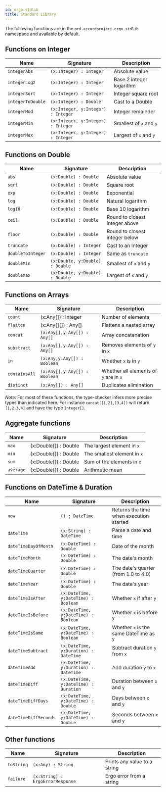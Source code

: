 ```yaml
---
id: ergo-stdlib
title: Standard Library
---
```


The following functions are in the `ord.accordproject.ergo.stdlib` namespace and available by default.

## Functions on Integer

| Name | Signature | Description |
|------|-----------|-------------|
| `integerAbs`  | `(x:Integer) : Integer` | Absolute value |
| `integerLog2`  | `(x:Integer) : Integer` | Base 2 integer logarithm |
| `integerSqrt`  | `(x:Integer) : Integer` | Integer square root |
| `integerToDouble`  | `(x:Integer) : Double` | Cast to a Double |
| `integerMod`  | `(x:Integer, y:Integer) : Integer` | Integer remainder |
| `integerMin`  | `(x:Integer, y:Integer) : Integer` | Smallest of `x` and `y`  |
| `integerMax`  | `(x:Integer, y:Integer) : Integer` | Largest of `x` and `y`  |

## Functions on Double

| Name | Signature | Description |
|------|-----------|-------------|
| `abs`  | `(x:Double) : Double` | Absolute value |
| `sqrt`  | `(x:Double) : Double` | Square root |
| `exp`  | `(x:Double) : Double` | Exponential |
| `log`  | `(x:Double) : Double` | Natural logarithm |
| `log10`  | `(x:Double) : Double` | Base 10 logarithm |
| `ceil`  | `(x:Double) : Double` | Round to closest integer above |
| `floor`  | `(x:Double) : Double` | Round to closest integer below |
| `truncate`  | `(x:Double) : Integer` | Cast to an Integer |
| `doubleToInteger`  | `(x:Double) : Integer` | Same as `truncate`  |
| `doubleMin`  | `(x:Double, y:Double) : Double` | Smallest of `x` and `y`  |
| `doubleMax`  | `(x:Double, y:Double) : Double` | Largest of `x` and `y`  |

## Functions on Arrays

| Name | Signature | Description |
|------|-----------|-------------|
| `count` | (x:Any[]) : Integer | Number of elements |
| `flatten` | (x:Any[][]) : Any[] | Flattens a nested array |
| `concat`  | `(x:Any[],y:Any[]) : Any[]` | Array concatenation |
| `substract`  | `(x:Any[],y:Any[]) : Any[]` | Removes elements of `y` in `x` |
| `in`  | `(x:Any,y:Any[]) : Boolean` | Whether `x` is in `y` |
| `containsAll`  | `(x:Any[],y:Any[]) : Boolean` | Whether all elements of `y` are in `x` |
| `distinct`  | `(x:Any[]) : Any[]` | Duplicates elimination |

*Note*: For most of these functions, the type-checker infers more precise types than indicated here. For instance `concat([1,2],[3,4])` will return `[1,2,3,4]` and have the type `Integer[]`.

## Aggregate functions

| Name | Signature | Description |
|------|-----------|-------------|
| `max` | (x:Double[]) : Double | The largest element in `x` |
| `min` | (x:Double[]) : Double | The smallest element in `x` |
| `sum` | (x:Double[]) : Double | Sum of the elements in `x` |
| `average` | (x:Double[]) : Double | Arithmetic mean |

## Functions on DateTime & Duration

| Name | Signature | Description |
|------|-----------|-------------|
| `now`  | `() : DateTime` | Returns the time when execution started |
| `dateTime` | `(x:String) : DateTime` | Parse a date and time |
| `dateTimeDayOfMonth` | `(x:DateTime) : Double` | Date of the month |
| `dateTimeMonth` | `(x:DateTime) : Double` | The date's month |
| `dateTimeQuarter` | `(x:DateTime) : Double` | The date's quarter (from 1.0 to 4.0) |
| `dateTimeYear` | `(x:DateTime) : Double` | The date's year |
| `dateTimeIsAfter` | `(x:DateTime, y:DateTime) : Boolean` | Whether `x` if after `y` |
| `dateTimeIsBefore` | `(x:DateTime, y:DateTime) : Boolean` | Whether `x` is before `y` |
| `dateTimeIsSame` | `(x:DateTime, y:DateTime) : Boolean` | Whether `x` is the same DateTime as `y` |
| `dateTimeSubtract` | `(x:DateTime, y:Duration) : DateTime` | Subtract duration `y` from `x` |
| `dateTimeAdd` | `(x:DateTime, y:Duration) : DateTime` | Add duration `y` to `x` |
| `dateTimeDiff` | `(x:DateTime, y:DateTime) : Duration` | Duration between `x` and `y` |
| `dateTimeDiffDays` | `(x:DateTime, y:DateTime) : Double` | Days between `x` and `y` |
| `dateTimeDiffSeconds` | `(x:DateTime, y:DateTime) : Double` | Seconds between `x` and `y` |

## Other functions

| Name | Signature | Description |
|------|-----------|-------------|
| `toString` | `(x:Any) : String` | Prints any value to a string |
| `failure` | `(x:String) : ErgoErrorResponse` | Ergo error from a string |

